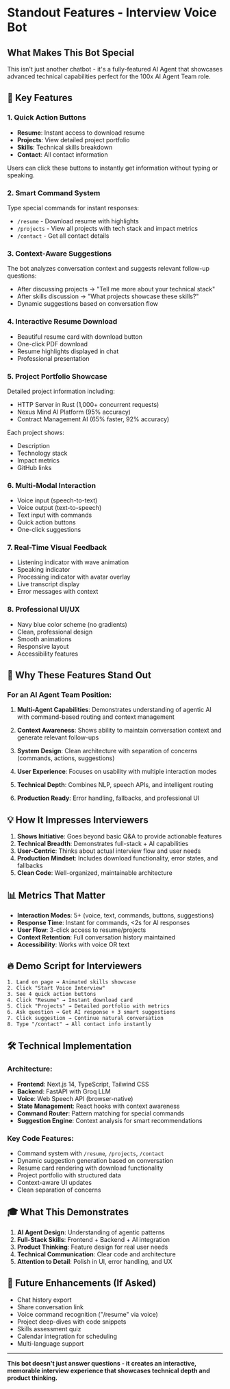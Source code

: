 # Standout Features - Interview Voice Bot

## What Makes This Bot Special

This isn't just another chatbot - it's a fully-featured AI Agent that showcases advanced technical capabilities perfect for the 100x AI Agent Team role.

## 🚀 Key Features

### 1. **Quick Action Buttons**
- **Resume**: Instant access to download resume
- **Projects**: View detailed project portfolio
- **Skills**: Technical skills breakdown
- **Contact**: All contact information

Users can click these buttons to instantly get information without typing or speaking.

### 2. **Smart Command System**
Type special commands for instant responses:
- `/resume` - Download resume with highlights
- `/projects` - View all projects with tech stack and impact metrics
- `/contact` - Get all contact details

### 3. **Context-Aware Suggestions**
The bot analyzes conversation context and suggests relevant follow-up questions:
- After discussing projects → "Tell me more about your technical stack"
- After skills discussion → "What projects showcase these skills?"
- Dynamic suggestions based on conversation flow

### 4. **Interactive Resume Download**
- Beautiful resume card with download button
- One-click PDF download
- Resume highlights displayed in chat
- Professional presentation

### 5. **Project Portfolio Showcase**
Detailed project information including:
- HTTP Server in Rust (1,000+ concurrent requests)
- Nexus Mind AI Platform (95% accuracy)
- Contract Management AI (65% faster, 92% accuracy)

Each project shows:
- Description
- Technology stack
- Impact metrics
- GitHub links

### 6. **Multi-Modal Interaction**
- Voice input (speech-to-text)
- Voice output (text-to-speech)
- Text input with commands
- Quick action buttons
- One-click suggestions

### 7. **Real-Time Visual Feedback**
- Listening indicator with wave animation
- Speaking indicator
- Processing indicator with avatar overlay
- Live transcript display
- Error messages with context

### 8. **Professional UI/UX**
- Navy blue color scheme (no gradients)
- Clean, professional design
- Smooth animations
- Responsive layout
- Accessibility features

## 🎯 Why These Features Stand Out

### For an AI Agent Team Position:

1. **Multi-Agent Capabilities**: Demonstrates understanding of agentic AI with command-based routing and context management

2. **Context Awareness**: Shows ability to maintain conversation context and generate relevant follow-ups

3. **System Design**: Clean architecture with separation of concerns (commands, actions, suggestions)

4. **User Experience**: Focuses on usability with multiple interaction modes

5. **Technical Depth**: Combines NLP, speech APIs, and intelligent routing

6. **Production Ready**: Error handling, fallbacks, and professional UI

## 💡 How It Impresses Interviewers

1. **Shows Initiative**: Goes beyond basic Q&A to provide actionable features
2. **Technical Breadth**: Demonstrates full-stack + AI capabilities
3. **User-Centric**: Thinks about actual interview flow and user needs
4. **Production Mindset**: Includes download functionality, error states, and fallbacks
5. **Clean Code**: Well-organized, maintainable architecture

## 📊 Metrics That Matter

- **Interaction Modes**: 5+ (voice, text, commands, buttons, suggestions)
- **Response Time**: Instant for commands, <2s for AI responses
- **User Flow**: 3-click access to resume/projects
- **Context Retention**: Full conversation history maintained
- **Accessibility**: Works with voice OR text

## 🔥 Demo Script for Interviewers

```
1. Land on page → Animated skills showcase
2. Click "Start Voice Interview"
3. See 4 quick action buttons
4. Click "Resume" → Instant download card
5. Click "Projects" → Detailed portfolio with metrics
6. Ask question → Get AI response + 3 smart suggestions
7. Click suggestion → Continue natural conversation
8. Type "/contact" → All contact info instantly
```

## 🛠️ Technical Implementation

### Architecture:
- **Frontend**: Next.js 14, TypeScript, Tailwind CSS
- **Backend**: FastAPI with Groq LLM
- **Voice**: Web Speech API (browser-native)
- **State Management**: React hooks with context awareness
- **Command Router**: Pattern matching for special commands
- **Suggestion Engine**: Context analysis for smart recommendations

### Key Code Features:
- Command system with `/resume`, `/projects`, `/contact`
- Dynamic suggestion generation based on conversation
- Resume card rendering with download functionality
- Project portfolio with structured data
- Context-aware UI updates
- Clean separation of concerns

## 🎓 What This Demonstrates

1. **AI Agent Design**: Understanding of agentic patterns
2. **Full-Stack Skills**: Frontend + Backend + AI integration
3. **Product Thinking**: Feature design for real user needs
4. **Technical Communication**: Clear code and architecture
5. **Attention to Detail**: Polish in UI, error handling, and UX

## 📝 Future Enhancements (If Asked)

- Chat history export
- Share conversation link
- Voice command recognition ("/resume" via voice)
- Project deep-dives with code snippets
- Skills assessment quiz
- Calendar integration for scheduling
- Multi-language support

---

**This bot doesn't just answer questions - it creates an interactive, memorable interview experience that showcases technical depth and product thinking.**

